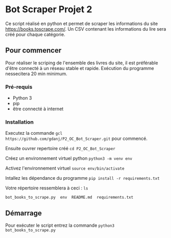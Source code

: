 # Bot Scraper Projet 2

Ce script réalisé en python et permet de scraper les informations du site https://books.toscrape.com/.
Un CSV contenant les informations du lire sera créé pour chaque catégorie.

## Pour commencer

Pour réaliser le scriping de l'ensemble des livres du site, il est préférable d'être connecté à un réseau stable et rapide. Exécution du programme nessecitera 20 min minimum.

### Pré-requis

- Python 3
- pip
- être connecté à internet

### Installation

Executez la commande ``gcl https://github.com/gdanj/P2_OC_Bot_Scraper.git`` pour commencé.

Ensuite ouvrer repertoire créé ``cd P2_OC_Bot_Scraper``

Créez un environnement virtuel python ``python3 -m venv env``

Activez l'environnement virtuel ``source env/bin/activate``

Intallez les dépendance du programme ``pip install -r requirements.txt``

Votre répertoire ressemblera à ceci :
``ls``

``bot_books_to_scrape.py  env  README.md  requirements.txt``

## Démarrage

Pour exécuter le script entrez la commande ``python3 bot_books_to_scrape.py``
